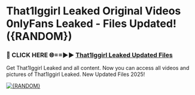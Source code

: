 # That1Iggirl Leaked Original Videos 0nlyFans Leaked - Files Updated! ({RANDOM})

<h3>🔴 CLICK HERE 🌐==►► <a href="https://betterlinks.top/A2PfLJ" rel="nofollow">That1Iggirl Leaked Updated Files</a></h3>

Get That1Iggirl Leaked and all content. Now you can access all videos and pictures of That1Iggirl Leaked. New Updated Files 2025!

[![{RANDOM}](https://i.imgur.com/ppqm5kG.gif)](https://betterlinks.top/A2PfLJ)